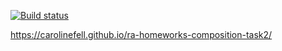 [![Build status](https://ci.appveyor.com/api/projects/status/sahkl1447tj66uli/branch/master?svg=true)](https://ci.appveyor.com/project/CarolineFell/ra-homeworks-composition-task2/branch/master)

https://carolinefell.github.io/ra-homeworks-composition-task2/